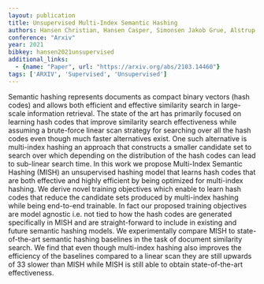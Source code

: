 ```yaml
---
layout: publication
title: Unsupervised Multi-Index Semantic Hashing
authors: Hansen Christian, Hansen Casper, Simonsen Jakob Grue, Alstrup Stephen, Lioma Christina
conference: "Arxiv"
year: 2021
bibkey: hansen2021unsupervised
additional_links:
  - {name: "Paper", url: "https://arxiv.org/abs/2103.14460"}
tags: ['ARXIV', 'Supervised', 'Unsupervised']
---
```

Semantic hashing represents documents as compact binary vectors (hash codes) and allows both efficient and effective similarity search in large-scale information retrieval. The state of the art has primarily focused on learning hash codes that improve similarity search effectiveness while assuming a brute-force linear scan strategy for searching over all the hash codes even though much faster alternatives exist. One such alternative is multi-index hashing an approach that constructs a smaller candidate set to search over which depending on the distribution of the hash codes can lead to sub-linear search time. In this work we propose Multi-Index Semantic Hashing (MISH) an unsupervised hashing model that learns hash codes that are both effective and highly efficient by being optimized for multi-index hashing. We derive novel training objectives which enable to learn hash codes that reduce the candidate sets produced by multi-index hashing while being end-to-end trainable. In fact our proposed training objectives are model agnostic i.e. not tied to how the hash codes are generated specifically in MISH and are straight-forward to include in existing and future semantic hashing models. We experimentally compare MISH to state-of-the-art semantic hashing baselines in the task of document similarity search. We find that even though multi-index hashing also improves the efficiency of the baselines compared to a linear scan they are still upwards of 33 slower than MISH while MISH is still able to obtain state-of-the-art effectiveness.
